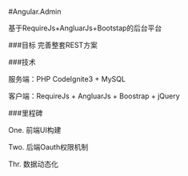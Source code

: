 #Angular.Admin

基于RequireJs+AngluarJs+Bootstap的后台平台

###目标
完善整套REST方案

###技术

服务端：PHP CodeIgnite3 + MySQL

客户端：RequireJs + AngluarJs + Boostrap + jQuery

###里程碑

One. 前端UI构建

Two. 后端Oauth权限机制

Thr. 数据动态化 